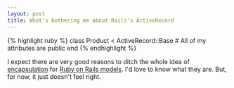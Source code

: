 ```yaml
---
layout: post
title: What's bothering me about Rails's ActiveRecord
---
```

{% highlight ruby %}
  class Product < ActiveRecord::Base
    # All of my attributes are public
  end
{% endhighlight %}

I expect there are very good reasons to ditch the whole idea of <a href="http://en.wikipedia.org/wiki/Encapsulation_(object-oriented_programming)">encapsulation</a> for [Ruby on Rails models](http://guides.rubyonrails.org/active_record_basics.html). I'd love to know what they are. But, for now, it just doesn't feel right.
